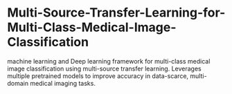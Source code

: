 # Multi-Source-Transfer-Learning-for-Multi-Class-Medical-Image-Classification
machine learning and Deep learning framework for multi-class medical image classification using multi-source transfer learning. Leverages multiple pretrained models to improve accuracy in data-scarce, multi-domain medical imaging tasks.
